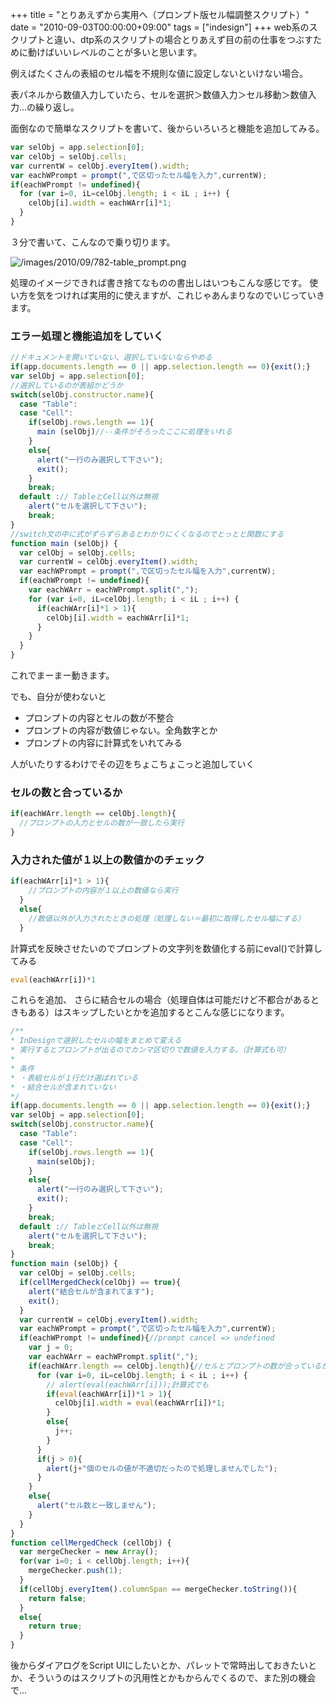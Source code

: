 +++
title = "とりあえずから実用へ（プロンプト版セル幅調整スクリプト）"
date = "2010-09-03T00:00:00+09:00"
tags = ["indesign"]
+++
web系のスクリプトと違い、dtp系のスクリプトの場合とりあえず目の前の仕事をつぶすために動けばいいレベルのことが多いと思います。

例えばたくさんの表組のセル幅を不規則な値に設定しないといけない場合。

表パネルから数値入力していたら、セルを選択＞数値入力＞セル移動＞数値入力...の繰り返し。

面倒なので簡単なスクリプトを書いて、後からいろいろと機能を追加してみる。

```js
var selObj = app.selection[0];
var celObj = selObj.cells;
var currentW = celObj.everyItem().width;
var eachWPrompt = prompt(",で区切ったセル幅を入力",currentW);
if(eachWPrompt != undefined){
  for (var i=0, iL=celObj.length; i < iL ; i++) {
    celObj[i].width = eachWArr[i]*1;
  }
}
```

３分で書いて、こんなので乗り切ります。

![/images/2010/09/782-table_prompt.png](/images/2010/09/782-table_prompt.png)

処理のイメージできれば書き捨てなものの書出しはいつもこんな感じです。
使い方を気をつければ実用的に使えますが、これじゃあんまりなのでいじっていきます。

### エラー処理と機能追加をしていく

```js
//ドキュメントを開いていない、選択していないならやめる
if(app.documents.length == 0 || app.selection.length == 0){exit();}
var selObj = app.selection[0];
//選択しているのが表組かどうか
switch(selObj.constructor.name){
  case "Table":
  case "Cell":
    if(selObj.rows.length == 1){
      main (selObj)//--条件がそろったここに処理をいれる
    }
    else{
      alert("一行のみ選択して下さい");
      exit();
    }
    break;
  default :// TableとCell以外は無視
    alert("セルを選択して下さい");
    break;
}
//switch文の中に式がずらずらあるとわかりにくくなるのでとっとと関数にする
function main (selObj) {
  var celObj = selObj.cells;
  var currentW = celObj.everyItem().width;
  var eachWPrompt = prompt(",で区切ったセル幅を入力",currentW);
  if(eachWPrompt != undefined){
    var eachWArr = eachWPrompt.split(",");
    for (var i=0, iL=celObj.length; i < iL ; i++) {
      if(eachWArr[i]*1 > 1){
        celObj[i].width = eachWArr[i]*1;
      }
    }
  }
}
```

これでまーまー動きます。

でも、自分が使わないと

- プロンプトの内容とセルの数が不整合
- プロンプトの内容が数値じゃない。全角数字とか
- プロンプトの内容に計算式をいれてみる

人がいたりするわけでその辺をちょこちょこっと追加していく

### セルの数と合っているか

```js
if(eachWArr.length == celObj.length){
  //プロンプトの入力とセルの数が一致したら実行
}
```

### 入力された値が１以上の数値かのチェック

```js
if(eachWArr[i]*1 > 1){
    //プロンプトの内容が１以上の数値なら実行
  }
  else{
    //数値以外が入力されたときの処理（処理しない＝最初に取得したセル幅にする）
  }
```

計算式を反映させたいのでプロンプトの文字列を数値化する前にeval()で計算してみる

```js
eval(eachWArr[i])*1
```

これらを追加、
さらに結合セルの場合（処理自体は可能だけど不都合があるときもある）はスキップしたいとかを追加するとこんな感じになります。

```js
/**
* InDesignで選択したセルの幅をまとめて変える
* 実行するとプロンプトが出るのでカンマ区切りで数値を入力する。（計算式も可）
*
* 条件
* ・表組セルが１行だけ選ばれている
* ・結合セルが含まれていない
*/
if(app.documents.length == 0 || app.selection.length == 0){exit();}
var selObj = app.selection[0];
switch(selObj.constructor.name){
  case "Table":
  case "Cell":
    if(selObj.rows.length == 1){
      main(selObj);
    }
    else{
      alert("一行のみ選択して下さい");
      exit();
    }
    break;
  default :// TableとCell以外は無視
    alert("セルを選択して下さい");
    break;
}
function main (selObj) {
  var celObj = selObj.cells;
  if(cellMergedCheck(celObj) == true){
    alert("結合セルが含まれてます");
    exit();
  }
  var currentW = celObj.everyItem().width;
  var eachWPrompt = prompt(",で区切ったセル幅を入力",currentW);
  if(eachWPrompt != undefined){//prompt cancel => undefined
    var j = 0;
    var eachWArr = eachWPrompt.split(",");
    if(eachWArr.length == celObj.length){//セルとプロンプトの数が合っているか
      for (var i=0, iL=celObj.length; i < iL ; i++) {
        // alert(eval(eachWArr[i]));計算式でも
        if(eval(eachWArr[i])*1 > 1){
          celObj[i].width = eval(eachWArr[i])*1;
        }
        else{
          j++;
        }
      }
      if(j > 0){
        alert(j+"個のセルの値が不適切だったので処理しませんでした");
      }
    }
    else{
      alert("セル数と一致しません");
    }
  }
}
function cellMergedCheck (cellObj) {
  var mergeChecker = new Array();
  for(var i=0; i < cellObj.length; i++){
    mergeChecker.push(1);
  }
  if(cellObj.everyItem().columnSpan == mergeChecker.toString()){
    return false;
  }
  else{
    return true;
  }
}
```

後からダイアログをScript UIにしたいとか、パレットで常時出しておきたいとか、そういうのはスクリプトの汎用性とかもからんでくるので、また別の機会で...
